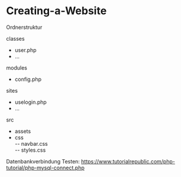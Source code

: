 # Creating-a-Website

Ordnerstruktur

classes  
- user.php  
- ...  

modules  
- config.php 

sites  
- uselogin.php  
- ...  

src  
- assets  
- css  
 -- navbar.css  
 -- styles.css


Datenbankverbindung Testen: https://www.tutorialrepublic.com/php-tutorial/php-mysql-connect.php
